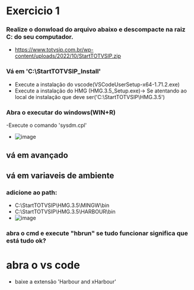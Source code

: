 #   Exercicio 1
### Realize o donwload do arquivo abaixo e descompacte na raiz C: do seu computador.
 - https://www.totvsip.com.br/wp-content/uploads/2022/10/StartTOTVSIP.zip

### Vá em 'C:\StartTOTVSIP\_Install'
- Execute a instalação do vscode(VSCodeUserSetup-x64-1.71.2.exe)
- Execute a instalação do HMG (HMG.3.5_Setup.exe)-> Se atentando ao local de instalação que deve ser('C:\StartTOTVSIP\HMG.3.5') 
### Abra o executar do windows(WIN+R)
-Execute o comando 'sysdm.cpl'
- ![image](https://user-images.githubusercontent.com/51290633/195443094-2dc5849a-3bf4-4597-aff5-940a4102b37a.png)
## vá em avançado
## vá em variaveis de ambiente
### adicione ao path:
 - C:\StartTOTVSIP\HMG.3.5\MINGW\bin
 - C:\StartTOTVSIP\HMG.3.5\HARBOUR\bin
 - ![image](https://user-images.githubusercontent.com/51290633/195445012-142d0c2c-1e07-45af-a66c-3a4e6e3a0b0e.png)
### abra o cmd e execute "hbrun" se tudo funcionar significa que está tudo ok?
# abra o vs code

- baixe a extensão 'Harbour and xHarbour'
